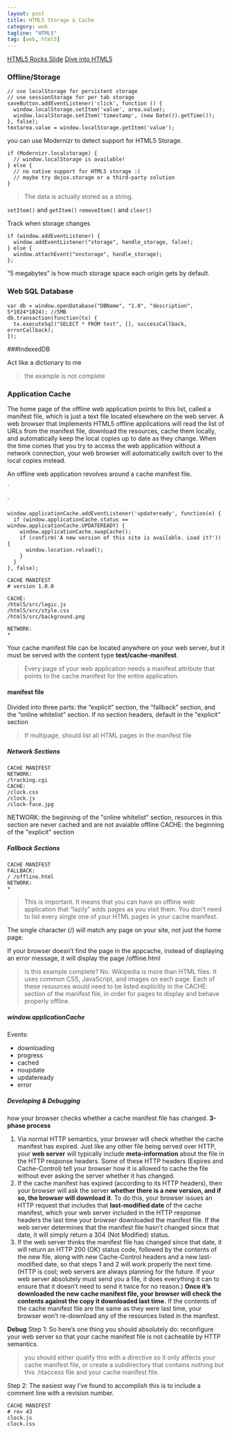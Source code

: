 ```yaml
---
layout: post
title: HTML5 Storage & Cache
category: web
tagline: "HTML5"
tag: [web, html5]
---
```


[HTML5 Rocks Slide](http://slides.html5rocks.com/)
[Dive into HTML5](diveintohtml5.info)

### Offline/Storage

```
// use localStorage for persistent storage
// use sessionStorage for per tab storage
saveButton.addEventListener('click', function () {
  window.localStorage.setItem('value', area.value);
  window.localStorage.setItem('timestamp', (new Date()).getTime());
}, false);
textarea.value = window.localStorage.getItem('value');
```

you can use Modernizr to detect support for HTML5 Storage.

```
if (Modernizr.localstorage) {
  // window.localStorage is available!
} else {
  // no native support for HTML5 storage :(
  // maybe try dojox.storage or a third-party solution
}

```
>The data is actually stored as a string.

`setItem()` and `getItem()`
`removeItem()` and `clear()`

Track when storage changes

```
if (window.addEventListener) {
  window.addEventListener("storage", handle_storage, false);
} else {
  window.attachEvent("onstorage", handle_storage);
};
```

“5 megabytes” is how much storage space each origin gets by default.


### Web SQL Database

```
var db = window.openDatabase("DBName", "1.0", "description", 5*1024*1024); //5MB
db.transaction(function(tx) {
  tx.executeSql("SELECT * FROM test", [], successCallback, errorCallback);
});
```

###IndexedDB

Act like a dictionary to me
>the example is not complete

### Application Cache

The home page of the offline web application points to this list, called a manifest file, which is just a text file located elsewhere on the web server. 
A web browser that implements HTML5 offline applications will read the list of URLs from the manifest file, download the resources, cache them locally, and automatically keep the local copies up to date as they change. When the time comes that you try to access the web application without a network connection, your web browser will automatically switch over to the local copies instead.

An offline web application revolves around a cache manifest file. 

`
<html manifest="cache.manifest">
`

```
window.applicationCache.addEventListener('updateready', function(e) {
  if (window.applicationCache.status == window.applicationCache.UPDATEREADY) {
    window.applicationCache.swapCache();
    if (confirm('A new version of this site is available. Load it?')) {
      window.location.reload();
    }
  }
}, false);
```

```
CACHE MANIFEST
# version 1.0.0

CACHE:
/html5/src/logic.js
/html5/src/style.css
/html5/src/background.png

NETWORK:
*
```


Your cache manifest file can be located anywhere on your web server, but it must be served with the content type **text/cache-manifest**.

>Every page of your web application needs a manifest attribute that points to the cache manifest for the entire application.

#### manifest file

Divided into three parts: the “explicit” section, the “fallback” section, and the “online whitelist” section. If no section headers, default in the "explicit" section

>If multipage, should list all HTML pages in the manifest file

##### Network Sections

```
CACHE MANIFEST
NETWORK:
/tracking.cgi
CACHE:
/clock.css
/clock.js
/clock-face.jpg
```

NETWORK: the beginning of the "online whitelist" section, resources in this section are never cached and are not avaiable offline
CACHE: the beginning of the "explicit" section

##### Fallback Sections

```
CACHE MANIFEST
FALLBACK:
/ /offline.html
NETWORK:
*
```

> This is important. It means that you can have an offline web application that “lazily” adds pages as you visit them. You don’t need to list every single one of your HTML pages in your cache manifest.

The single character (/) will match any page on your site, not just the home page. 

If your browser doesn’t find the page in the appcache, instead of displaying an error message, it will display the page /offline.html

>Is this example complete? No. Wikipedia is more than HTML files. It uses common CSS, JavaScript, and images on each page. Each of these resources would need to be listed explicitly in the CACHE: section of the manifest file, in order for pages to display and behave properly offline.

##### window.applicationCache

Events:
* downloading
* progress
* cached
* noupdate
* updateready
* error

##### Developing & Debugging

how your browser checks whether a cache manifest file has changed. 
**3-phase process**

1. Via normal HTTP semantics, your browser will check whether the cache manifest has expired. 
Just like any other file being served over HTTP, your **web server** will typically include **meta-information** about the file in the HTTP response headers. Some of these HTTP headers (Expires and Cache-Control) tell your browser how it is allowed to cache the file without ever asking the server whether it has changed. 
2. If the cache manifest has expired (according to its HTTP headers), then your browser will ask the server **whether there is a new version, and if so, the browser will download it**. To do this, your browser issues an HTTP request that includes that **last-modified date** of the cache manifest, which your web server included in the HTTP response headers the last time your browser downloaded the manifest file. If the web server determines that the manifest file hasn’t changed since that date, it will simply return a 304 (Not Modified) status. 
3. If the web server thinks the manifest file has changed since that date, it will return an HTTP 200 (OK) status code, followed by the contents of the new file, along with new Cache-Control headers and a new last-modified date, so that steps 1 and 2 will work properly the next time. (HTTP is cool; web servers are always planning for the future. If your web server absolutely must send you a file, it does everything it can to ensure that it doesn’t need to send it twice for no reason.) **Once it’s downloaded the new cache manifest file, your browser will check the contents against the copy it downloaded last time.** If the contents of the cache manifest file are the same as they were last time, your browser won’t re-download any of the resources listed in the manifest.

**Debug**
Step 1:
So here’s one thing you should absolutely do: reconfigure your web server so that your cache manifest file is not cacheable by HTTP semantics.
>you should either qualify this with a <Files> directive so it only affects your cache manifest file, or create a subdirectory that contains nothing but this .htaccess file and your cache manifest file.

Step 2:
The easiest way I’ve found to accomplish this is to include a comment line with a revision number.
```
CACHE MANIFEST
# rev 43
clock.js
clock.css
```

